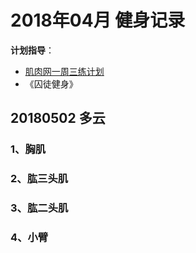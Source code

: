 # 2018年04月 健身记录   
**计划指导**：  

* [肌肉网一周三练计划](http://www.jirou.com/tool/jihua/menus/B4.php)    
* 《囚徒健身》  

 


## 20180502 多云
### 1、胸肌 

### 2、肱三头肌    

### 3、肱二头肌  

### 4、小臂    



